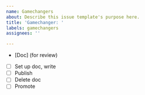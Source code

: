 ```yaml
---
name: Gamechangers
about: Describe this issue template's purpose here.
title: 'Gamechanger: '
labels: gamechangers
assignees: ''

---
```


* [Doc] (for review)

- [ ] Set up doc, write
- [ ] Publish
- [ ] Delete doc
- [ ] Promote
